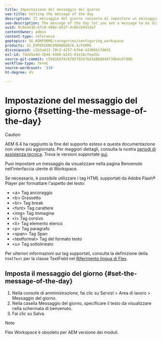 ```yaml
---
title: Impostazione del messaggio del giorno
seo-title: Setting the message of the day
description: Il messaggio del giorno consente di impostare un messaggio da visualizzare nella pagina Benvenuto nell’interfaccia utente di Workspace.
seo-description: The message of the day let you set a message to be displayed on the Welcome page in the Workspace user interface.
uuid: 9c664438-6fc0-498e-bb3f-4c6bcb9414a7
contentOwner: admin
content-type: reference
geptopics: SG_AEMFORMS/categories/configuring_workspace
products: SG_EXPERIENCEMANAGER/6.4/FORMS
discoiquuid: c2b3a412-70c2-4257-bfb4-1430bb1f8891
exl-id: 7ddd5a4d-2b46-4408-b241-81e16cfead3c
source-git-commit: c5b816d74c6f02f85476d16868844f39b4c47996
workflow-type: tm+mt
source-wordcount: '210'
ht-degree: 4%

---
```


# Impostazione del messaggio del giorno {#setting-the-message-of-the-day}

>[!CAUTION]
>
>AEM 6.4 ha raggiunto la fine del supporto esteso e questa documentazione non viene più aggiornata. Per maggiori dettagli, consulta la nostra [periodi di assistenza tecnica](https://helpx.adobe.com/it/support/programs/eol-matrix.html). Trova le versioni supportate [qui](https://experienceleague.adobe.com/docs/).

Puoi impostare un messaggio da visualizzare nella pagina Benvenuto nell’interfaccia utente di Workspace.

Se necessario, è possibile utilizzare i tag HTML supportati da Adobe Flash® Player per formattare l&#39;aspetto del testo:

* &lt;a> Tag ancoraggio
* &lt;b> Grassetto
* &lt;br> Tag break
* &lt;font> Tag carattere
* &lt;img> Tag immagine
* &lt;i> Tag corsivo
* &lt;li> Tag elemento elenco
* &lt;p> Tag paragrafo
* &lt;span> Tag Span
* &lt;textformat> Tag del formato testo
* &lt;u> Tag sottolineato

Per ulteriori informazioni sui tag supportati, consulta la definizione della `htmlText` per la classe TextField nel [Riferimento lingua di Flex](https://flex.apache.org/).

## Imposta il messaggio del giorno {#set-the-message-of-the-day}

1. Nella console di amministrazione, fai clic su Servizi > Area di lavoro > Messaggio del giorno.
1. Nella casella Messaggio del giorno, specificare il testo da visualizzare nella schermata di benvenuto.
1. Fai clic su Salva.

>[!NOTE]
>
>Flex Workspace è obsoleto per AEM versione dei moduli.
